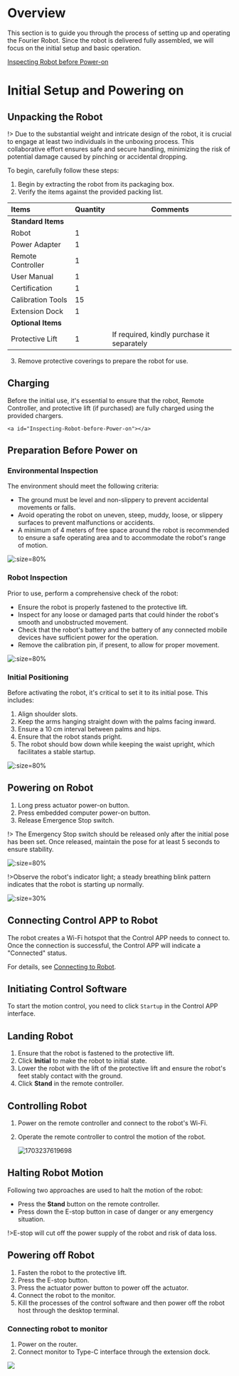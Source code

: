 # Overview

This section is to guide you through the process of setting up and operating the Fourier Robot. Since the robot is delivered fully assembled, we will focus on the initial setup and basic operation.

[Inspecting Robot before Power-on](#Inspecting-Robot-before-Power-on)

# Initial Setup and Powering on

## Unpacking the Robot

!> Due to the substantial weight and intricate design of the robot, it is crucial to engage at least two individuals in the unboxing process. This collaborative effort ensures safe and secure handling, minimizing the risk of potential damage caused by pinching or accidental dropping.

To begin, carefully follow these steps:

1. Begin by extracting the robot from its packaging box.
2. Verify the items against the provided packing list.

| Items              | Quantity | Comments                                   |
| :----------------- | :------- | ------------------------------------------ |
| **Standard Items** |          |                                            |
| Robot              | 1        |                                            |
| Power Adapter      | 1        |                                            |
| Remote Controller  | 1        |                                            |
| User Manual        | 1        |                                            |
| Certification      | 1        |                                            |
| Calibration Tools  | 15       |                                            |
| Extension Dock     | 1        |                                            |
| **Optional Items** |          |                                            |
| Protective Lift    | 1        | If required, kindly purchase it separately |

3. Remove protective coverings to prepare the robot for use.

## Charging

Before the initial use, it's essential to ensure that the robot, Remote Controller, and protective lift (if purchased) are fully charged using the provided chargers.

`<a id="Inspecting-Robot-before-Power-on"></a>`

## Preparation Before Power on

### Environmental Inspection

The environment should meet the following criteria:

* The ground must be level and non-slippery to prevent accidental movements or falls.
* Avoid operating the robot on uneven, steep, muddy, loose, or slippery surfaces to prevent malfunctions or accidents.
* A minimum of 4 meters of free space around the robot is recommended to ensure a safe operating area and to accommodate the robot's range of motion.

![](static/1698656074242.png ":size=80%")

### Robot Inspection

Prior to use, perform a comprehensive check of the robot:

* Ensure the robot is properly fastened to the protective lift.
* Inspect for any loose or damaged parts that could hinder the robot's smooth and unobstructed movement.
* Check that the robot's battery and the battery of any connected mobile devices have sufficient power for the operation.
* Remove the calibration pin, if present, to allow for proper movement.

![](static/1698657344119.png ":size=80%")

### Initial Positioning

Before activating the robot, it's critical to set it to its initial pose. This includes:

1. Align shoulder slots.
2. Keep the arms hanging straight down with the palms facing inward.
3. Ensure a 10 cm interval between palms and hips.
4. Ensure that the robot stands pright.
5. The robot should bow down while keeping the waist upright, which facilitates a stable startup.

![](static/1698658681237.png ":size=80%")

## Powering on Robot

1. Long press actuator power-on button.
2. Press embedded computer power-on button.
3. Release Emergence Stop switch.

!> The Emergency Stop switch should be released only after the initial pose has been set. Once released, maintain the pose for at least 5 seconds to ensure stability.

![](static/poweron.png ":size=80%")

!>Observe the robot's indicator light; a steady breathing blink pattern indicates that the robot is starting up normally.

![](static/1698661268810.png ":size=30%")

## Connecting Control APP to Robot

The robot creates a Wi-Fi hotspot that the Control APP needs to connect to. Once the connection is successful, the Control APP will indicate a "Connected" status.

For details, see [Connecting to Robot](demo_app/connnecting_to_robot).

## **Initiating Control Software**

To start the motion control, you need to click `Startup` in the Control APP interface.


## Landing Robot

1. Ensure that the robot is fastened to the protective lift.
2. Click **Initial** to make the robot to initial state.
3. Lower the robot with the lift of the protective lift and ensure the robot's feet stably contact with the ground.
4. Click **Stand** in the remote controller.

## Controlling Robot

1. Power on the remote controller and connect to the robot's Wi-Fi.
2. Operate the remote controller to control the motion of the robot.

   ![1703237619698](image/operation_instruction/1703237619698.png)

## Halting Robot Motion

Following two approaches are used to halt the motion of the robot:

* Press the **Stand** button on the remote controller.
* Press down the E-stop button in case of danger or any emergency situation.

 !>E-stop will cut off the power supply of the robot and risk of data loss.

## Powering off Robot

1. Fasten the robot to the protective lift.
2. Press the E-stop button.
3. Press the actuator power button to power off the actuator.
4. Connect the robot to the monitor.
5. Kill the processes of the control software and then power off the robot host through the desktop terminal.

### Connecting robot to monitor

1. Power on the router.
2. Connect monitor to Type-C interface through the extension dock.

![](static/1698657743472.png)
